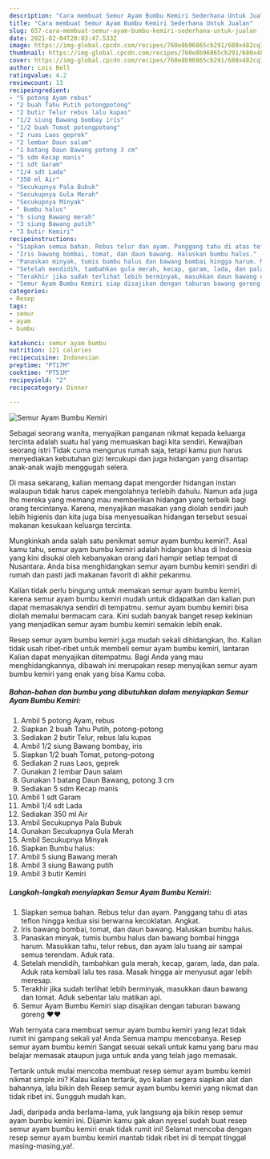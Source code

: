 ```yaml
---
description: "Cara membuat Semur Ayam Bumbu Kemiri Sederhana Untuk Jualan"
title: "Cara membuat Semur Ayam Bumbu Kemiri Sederhana Untuk Jualan"
slug: 657-cara-membuat-semur-ayam-bumbu-kemiri-sederhana-untuk-jualan
date: 2021-02-04T20:03:47.533Z
image: https://img-global.cpcdn.com/recipes/760e8b96865cb291/680x482cq70/semur-ayam-bumbu-kemiri-foto-resep-utama.jpg
thumbnail: https://img-global.cpcdn.com/recipes/760e8b96865cb291/680x482cq70/semur-ayam-bumbu-kemiri-foto-resep-utama.jpg
cover: https://img-global.cpcdn.com/recipes/760e8b96865cb291/680x482cq70/semur-ayam-bumbu-kemiri-foto-resep-utama.jpg
author: Lois Bell
ratingvalue: 4.2
reviewcount: 13
recipeingredient:
- "5 potong Ayam rebus"
- "2 buah Tahu Putih potongpotong"
- "2 butir Telur rebus lalu kupas"
- "1/2 siung Bawang bombay iris"
- "1/2 buah Tomat potongpotong"
- "2 ruas Laos geprek"
- "2 lembar Daun salam"
- "1 batang Daun Bawang potong 3 cm"
- "5 sdm Kecap manis"
- "1 sdt Garam"
- "1/4 sdt Lada"
- "350 ml Air"
- "Secukupnya Pala Bubuk"
- "Secukupnya Gula Merah"
- "Secukupnya Minyak"
- " Bumbu halus"
- "5 siung Bawang merah"
- "3 siung Bawang putih"
- "3 butir Kemiri"
recipeinstructions:
- "Siapkan semua bahan. Rebus telur dan ayam. Panggang tahu di atas teflon hingga kedua sisi berwarna kecoklatan. Angkat."
- "Iris bawang bombai, tomat, dan daun bawang. Haluskan bumbu halus."
- "Panaskan minyak, tumis bumbu halus dan bawang bombai hingga harum. Masukkan tahu, telur rebus, dan ayam lalu tuang air sampai semua terendam. Aduk rata."
- "Setelah mendidih, tambahkan gula merah, kecap, garam, lada, dan pala. Aduk rata kembali lalu tes rasa. Masak hingga air menyusut agar lebih meresap."
- "Terakhir jika sudah terlihat lebih berminyak, masukkan daun bawang dan tomat. Aduk sebentar lalu matikan api."
- "Semur Ayam Bumbu Kemiri siap disajikan dengan taburan bawang goreng ♥️♥️"
categories:
- Resep
tags:
- semur
- ayam
- bumbu

katakunci: semur ayam bumbu 
nutrition: 121 calories
recipecuisine: Indonesian
preptime: "PT17M"
cooktime: "PT51M"
recipeyield: "2"
recipecategory: Dinner

---
```



![Semur Ayam Bumbu Kemiri](https://img-global.cpcdn.com/recipes/760e8b96865cb291/680x482cq70/semur-ayam-bumbu-kemiri-foto-resep-utama.jpg)

Sebagai seorang wanita, menyajikan panganan nikmat kepada keluarga tercinta adalah suatu hal yang memuaskan bagi kita sendiri. Kewajiban seorang istri Tidak cuma mengurus rumah saja, tetapi kamu pun harus menyediakan kebutuhan gizi tercukupi dan juga hidangan yang disantap anak-anak wajib menggugah selera.

Di masa  sekarang, kalian memang dapat mengorder hidangan instan walaupun tidak harus capek mengolahnya terlebih dahulu. Namun ada juga lho mereka yang memang mau memberikan hidangan yang terbaik bagi orang tercintanya. Karena, menyajikan masakan yang diolah sendiri jauh lebih higienis dan kita juga bisa menyesuaikan hidangan tersebut sesuai makanan kesukaan keluarga tercinta. 



Mungkinkah anda salah satu penikmat semur ayam bumbu kemiri?. Asal kamu tahu, semur ayam bumbu kemiri adalah hidangan khas di Indonesia yang kini disukai oleh kebanyakan orang dari hampir setiap tempat di Nusantara. Anda bisa menghidangkan semur ayam bumbu kemiri sendiri di rumah dan pasti jadi makanan favorit di akhir pekanmu.

Kalian tidak perlu bingung untuk memakan semur ayam bumbu kemiri, karena semur ayam bumbu kemiri mudah untuk didapatkan dan kalian pun dapat memasaknya sendiri di tempatmu. semur ayam bumbu kemiri bisa diolah memalui bermacam cara. Kini sudah banyak banget resep kekinian yang menjadikan semur ayam bumbu kemiri semakin lebih enak.

Resep semur ayam bumbu kemiri juga mudah sekali dihidangkan, lho. Kalian tidak usah ribet-ribet untuk membeli semur ayam bumbu kemiri, lantaran Kalian dapat menyajikan ditempatmu. Bagi Anda yang mau menghidangkannya, dibawah ini merupakan resep menyajikan semur ayam bumbu kemiri yang enak yang bisa Kamu coba.

<!--inarticleads1-->

##### Bahan-bahan dan bumbu yang dibutuhkan dalam menyiapkan Semur Ayam Bumbu Kemiri:

1. Ambil 5 potong Ayam, rebus
1. Siapkan 2 buah Tahu Putih, potong-potong
1. Sediakan 2 butir Telur, rebus lalu kupas
1. Ambil 1/2 siung Bawang bombay, iris
1. Siapkan 1/2 buah Tomat, potong-potong
1. Sediakan 2 ruas Laos, geprek
1. Gunakan 2 lembar Daun salam
1. Gunakan 1 batang Daun Bawang, potong 3 cm
1. Sediakan 5 sdm Kecap manis
1. Ambil 1 sdt Garam
1. Ambil 1/4 sdt Lada
1. Sediakan 350 ml Air
1. Ambil Secukupnya Pala Bubuk
1. Gunakan Secukupnya Gula Merah
1. Ambil Secukupnya Minyak
1. Siapkan  Bumbu halus:
1. Ambil 5 siung Bawang merah
1. Ambil 3 siung Bawang putih
1. Ambil 3 butir Kemiri




<!--inarticleads2-->

##### Langkah-langkah menyiapkan Semur Ayam Bumbu Kemiri:

1. Siapkan semua bahan. Rebus telur dan ayam. Panggang tahu di atas teflon hingga kedua sisi berwarna kecoklatan. Angkat.
1. Iris bawang bombai, tomat, dan daun bawang. Haluskan bumbu halus.
1. Panaskan minyak, tumis bumbu halus dan bawang bombai hingga harum. Masukkan tahu, telur rebus, dan ayam lalu tuang air sampai semua terendam. Aduk rata.
1. Setelah mendidih, tambahkan gula merah, kecap, garam, lada, dan pala. Aduk rata kembali lalu tes rasa. Masak hingga air menyusut agar lebih meresap.
1. Terakhir jika sudah terlihat lebih berminyak, masukkan daun bawang dan tomat. Aduk sebentar lalu matikan api.
1. Semur Ayam Bumbu Kemiri siap disajikan dengan taburan bawang goreng ♥️♥️




Wah ternyata cara membuat semur ayam bumbu kemiri yang lezat tidak rumit ini gampang sekali ya! Anda Semua mampu mencobanya. Resep semur ayam bumbu kemiri Sangat sesuai sekali untuk kamu yang baru mau belajar memasak ataupun juga untuk anda yang telah jago memasak.

Tertarik untuk mulai mencoba membuat resep semur ayam bumbu kemiri nikmat simple ini? Kalau kalian tertarik, ayo kalian segera siapkan alat dan bahannya, lalu bikin deh Resep semur ayam bumbu kemiri yang nikmat dan tidak ribet ini. Sungguh mudah kan. 

Jadi, daripada anda berlama-lama, yuk langsung aja bikin resep semur ayam bumbu kemiri ini. Dijamin kamu gak akan nyesel sudah buat resep semur ayam bumbu kemiri enak tidak rumit ini! Selamat mencoba dengan resep semur ayam bumbu kemiri mantab tidak ribet ini di tempat tinggal masing-masing,ya!.

